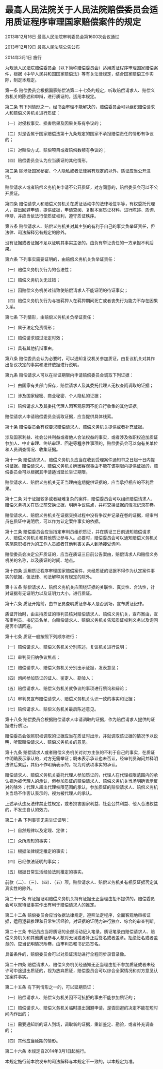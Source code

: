# 最高人民法院关于人民法院赔偿委员会适用质证程序审理国家赔偿案件的规定

2013年12月16日 最高人民法院审判委员会第1600次会议通过

2013年12月19日 最高人民法院公告公布

2014年3月1日 施行

为规范人民法院赔偿委员会（以下简称赔偿委员会）适用质证程序审理国家赔偿案件，根据《中华人民共和国国家赔偿法》等有关法律规定，结合国家赔偿工作实际，制定本规定。

第一条 赔偿委员会根据国家赔偿法第二十七条的规定，听取赔偿请求人、赔偿义务机关的陈述和申辩，进行质证的，适用本规定。

第二条 有下列情形之一，经书面审理不能解决的，赔偿委员会可以组织赔偿请求人和赔偿义务机关进行质证：

（一）对侵权事实、损害后果及因果关系有争议的；

（二）对是否属于国家赔偿法第十九条规定的国家不承担赔偿责任的情形有争议的；

（三）对赔偿方式、赔偿项目或者赔偿数额有争议的；

（四）赔偿委员会认为应当质证的其他情形。

第三条 除涉及国家秘密、个人隐私或者法律另有规定的以外，质证应当公开进行。

赔偿请求人或者赔偿义务机关申请不公开质证，对方同意的，赔偿委员会可以不公开质证。

第四条 赔偿请求人和赔偿义务机关在质证活动中的法律地位平等，有权委托代理人，提出回避申请，提供证据，申请查阅、复制本案质证材料，进行陈述、质询、申辩，并应当依法行使质证权利，遵守质证秩序。

第五条 赔偿请求人、赔偿义务机关对其主张的有利于自己的事实负举证责任，但法律、司法解释另有规定的除外。

没有证据或者证据不足以证明其事实主张的，由负有举证责任的一方承担不利后果。

第六条 下列事实需要证明的，由赔偿义务机关负举证责任：

（一）赔偿义务机关行为的合法性；

（二）赔偿义务机关无过错；

（三）因赔偿义务机关过错致使赔偿请求人不能证明的待证事实；

（四）赔偿义务机关行为与被羁押人在羁押期间死亡或者丧失行为能力不存在因果关系。

第七条 下列情形，由赔偿义务机关负举证责任：

（一）属于法定免责情形；

（二）赔偿请求超过法定时效；

（三）具有其他抗辩事由。

第八条 赔偿委员会认为必要时，可以通知复议机关参加质证，由复议机关对其作出复议决定的事实和法律依据进行说明。

第九条 赔偿请求人可以在举证期限内申请赔偿委员会调取下列证据：

（一）由国家有关部门保存，赔偿请求人及其委托代理人无权查阅调取的证据；

（二）涉及国家秘密、商业秘密、个人隐私的证据；

（三）赔偿请求人及其委托代理人因客观原因不能自行收集的其他证据。

赔偿请求人申请赔偿委员会调取证据，应当提供具体线索。

第十条 赔偿委员会有权要求赔偿请求人、赔偿义务机关提供或者补充证据。

涉及国家利益、社会公共利益或者他人合法权益的事实，或者涉及依职权追加质证参加人、中止审理、终结审理、回避等程序性事项的，赔偿委员会可以向有关单位和人员调查情况、收集证据。

第十一条 赔偿请求人、赔偿义务机关应当在收到受理案件通知书之日起十日内提供证据。赔偿请求人、赔偿义务机关确因客观事由不能在该期限内提供证据的，赔偿委员会可以根据其申请适当延长举证期限。

赔偿请求人、赔偿义务机关无正当理由逾期提供证据的，应当承担相应的不利后果。

第十二条 对于证据较多或者疑难复杂的案件，赔偿委员会可以组织赔偿请求人、赔偿义务机关在质证前交换证据，明确争议焦点，并将交换证据的情况记录在卷。

赔偿请求人、赔偿义务机关在证据交换过程中没有争议并记录在卷的证据，经审判员在质证中说明后，可以作为认定案件事实的依据。

第十三条 赔偿委员会应当指定审判员组织质证，并在质证三日前通知赔偿请求人、赔偿义务机关和其他质证参与人。必要时，赔偿委员会可以通知赔偿义务机关实施原职权行为的工作人员或者其他利害关系人到场接受询问。

赔偿委员会决定公开质证的，应当在质证三日前公告案由，赔偿请求人和赔偿义务机关的名称，以及质证的时间、地点。

第十四条 适用质证程序审理国家赔偿案件，未经质证的证据不得作为认定案件事实的依据，但法律、司法解释另有规定的除外。

第十五条 赔偿请求人、赔偿义务机关应围绕证据的关联性、真实性、合法性，针对证据有无证明力以及证明力大小，进行质证。

第十六条 质证开始前，由书记员查明质证参与人是否到场，宣布质证纪律。

质证开始时，由主持质证的审判员核对赔偿请求人、赔偿义务机关，宣布案由，宣布审判员、书记员名单，向赔偿请求人、赔偿义务机关告知质证权利义务以及询问是否申请回避。

第十七条 质证一般按照下列顺序进行：

（一）赔偿请求人、赔偿义务机关分别陈述，复议机关进行说明；

（二）审判员归纳争议焦点；

（三）赔偿请求人、赔偿义务机关分别出示证据，发表意见；

（四）询问参加质证的证人、鉴定人、勘验人；

（五）赔偿请求人、赔偿义务机关就争议的事项进行质询和辩论；

（六）审判员宣布赔偿请求人、赔偿义务机关认识一致的事实和证据；

（七）赔偿请求人、赔偿义务机关最后陈述意见。

第十八条 赔偿委员会根据赔偿请求人申请调取的证据，作为赔偿请求人提供的证据进行质证。

赔偿委员会依照职权调取的证据应当在质证时出示，并就调取该证据的情况予以说明，听取赔偿请求人、赔偿义务机关的意见。

第十九条 赔偿请求人或者赔偿义务机关对对方主张的不利于自己的事实，在质证中明确表示承认的，对方无需举证；既未表示承认也未否认，经审判员询问并释明法律后果后，其仍不作明确表示的，视为对该项事实的承认。

赔偿请求人、赔偿义务机关委托代理人参加质证的，代理人在代理权限范围内的承认视为被代理人的承认，但参加质证的赔偿请求人、赔偿义务机关当场明确表示反对的除外；代理人超出代理权限范围的承认，参加质证的赔偿请求人、赔偿义务机关当场不作否认表示的，视为被代理人的承认。

上述承认违反法律禁止性规定，或者损害国家利益、社会公共利益、他人合法权益的，不发生自认的效力。

第二十条 下列事实无需举证证明：

（一）自然规律以及定理、定律；

（二）众所周知的事实；

（三）根据法律规定推定的事实；

（四）已经依法证明的事实；

（五）根据日常生活经验法则推定的事实。

前款（二）、（三）、（四）、（五）项，赔偿请求人、赔偿义务机关有相反证据否定其真实性的除外。

第二十一条 有证据证明赔偿义务机关持有证据无正当理由拒不提供的，赔偿委员会可以就待证事实作出有利于赔偿请求人的推定。

第二十二条 赔偿委员会应当依据法律规定，遵照法定程序，全面客观地审核证据，运用逻辑推理和日常生活经验，对证据的证明力进行独立、综合的审查判断。

第二十三条 书记员应当将质证的全部活动记入笔录。质证笔录由赔偿请求人、赔偿义务机关和其他质证参与人核对无误或者补正后签名或者盖章。拒绝签名或者盖章的，应当记明情况附卷，由审判员和书记员签名。

具备条件的，赔偿委员会可以对质证活动进行全程同步录音录像。

第二十四条 赔偿请求人、赔偿义务机关经通知无正当理由拒不参加质证或者未经许可中途退出质证的，视为放弃质证，赔偿委员会可以综合全案情况和对方意见认定案件事实。

第二十五条 有下列情形之一的，可以延期质证：

（一）赔偿请求人、赔偿义务机关因不可抗拒的事由不能参加质证的；

（二）赔偿请求人、赔偿义务机关临时提出回避申请，是否回避的决定不能在短时间内作出的；

（三）需要通知新的证人到场，调取新的证据，重新鉴定、勘验，或者补充调查的；

（四）其他应当延期的情形。

第二十六条 本规定自2014年3月1日起施行。

本规定施行前本院发布的司法解释与本规定不一致的，以本规定为准。
